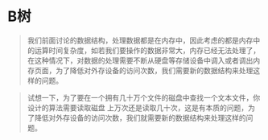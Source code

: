 # B树

> 我们前面讨论的数据结构，处理数据都是在内存中，因此考虑的都是内存中的运算时间复杂度，如若我们要操作的数据非常大，内存已经无法处理了，在这种情况下，对数据的处理需要不断从硬盘等存储设备中调入或者调出内存页面，为了降低对外存设备的访问次数，我们需要新的数据结构来处理这样的问题。

> 试想一下，为了要在一个拥有几十万个文件的磁盘中查找一个文本文件，你设计的算法需要读取磁盘 上万次还是读取几十次，这是有本质的问题，为了降低对外存设备的访问次数，我们就需要新的数据结构来处理这样的问题。



